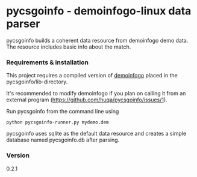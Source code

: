 # pycsgoinfo - demoinfogo-linux data parser

pycsgoinfo builds a coherent data resource from demoinfogo demo data.
The resource includes basic info about the match. 

### Requirements & installation

This project requires a compiled version of [demoinfogo](https://github.com/csgo-data/demoinfogo-linux) placed in the pycsgoinfo/lib-directory.

It's recommended to modify demoinfogo if you plan on calling it from an external program (https://github.com/huqa/pycsgoinfo/issues/1).


Run pycsgoinfo from the command line using
```
python pycsgoinfo-runner.py mydemo.dem
```

pycsgoinfo uses sqlite as the default data resource and creates a simple database named pycsgoinfo.db after parsing.

### Version
0.2.1

